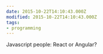 ```yaml
---
date: 2015-10-22T14:10:43.000Z
modified: 2015-10-22T14:10:43.000Z
tags:
- programming
---
```


  Javascript people: React or Angular?
